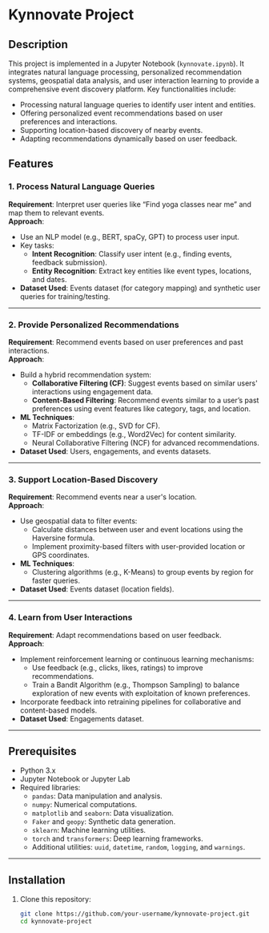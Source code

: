 # Kynnovate Project

## Description
This project is implemented in a Jupyter Notebook (`kynnovate.ipynb`). It integrates natural language processing, personalized recommendation systems, geospatial data analysis, and user interaction learning to provide a comprehensive event discovery platform. Key functionalities include:
- Processing natural language queries to identify user intent and entities.
- Offering personalized event recommendations based on user preferences and interactions.
- Supporting location-based discovery of nearby events.
- Adapting recommendations dynamically based on user feedback.

## Features
### 1. Process Natural Language Queries
**Requirement**: Interpret user queries like “Find yoga classes near me” and map them to relevant events.  
**Approach**:
- Use an NLP model (e.g., BERT, spaCy, GPT) to process user input.
- Key tasks:
  - **Intent Recognition**: Classify user intent (e.g., finding events, feedback submission).
  - **Entity Recognition**: Extract key entities like event types, locations, and dates.
- **Dataset Used**: Events dataset (for category mapping) and synthetic user queries for training/testing.

---

### 2. Provide Personalized Recommendations
**Requirement**: Recommend events based on user preferences and past interactions.  
**Approach**:
- Build a hybrid recommendation system:
  - **Collaborative Filtering (CF)**: Suggest events based on similar users' interactions using engagement data.
  - **Content-Based Filtering**: Recommend events similar to a user’s past preferences using event features like category, tags, and location.
- **ML Techniques**:
  - Matrix Factorization (e.g., SVD for CF).
  - TF-IDF or embeddings (e.g., Word2Vec) for content similarity.
  - Neural Collaborative Filtering (NCF) for advanced recommendations.
- **Dataset Used**: Users, engagements, and events datasets.

---

### 3. Support Location-Based Discovery
**Requirement**: Recommend events near a user's location.  
**Approach**:
- Use geospatial data to filter events:
  - Calculate distances between user and event locations using the Haversine formula.
  - Implement proximity-based filters with user-provided location or GPS coordinates.
- **ML Techniques**:
  - Clustering algorithms (e.g., K-Means) to group events by region for faster queries.
- **Dataset Used**: Events dataset (location fields).

---

### 4. Learn from User Interactions
**Requirement**: Adapt recommendations based on user feedback.  
**Approach**:
- Implement reinforcement learning or continuous learning mechanisms:
  - Use feedback (e.g., clicks, likes, ratings) to improve recommendations.
  - Train a Bandit Algorithm (e.g., Thompson Sampling) to balance exploration of new events with exploitation of known preferences.
- Incorporate feedback into retraining pipelines for collaborative and content-based models.
- **Dataset Used**: Engagements dataset.

---

## Prerequisites
- Python 3.x
- Jupyter Notebook or Jupyter Lab
- Required libraries:
  - `pandas`: Data manipulation and analysis.
  - `numpy`: Numerical computations.
  - `matplotlib` and `seaborn`: Data visualization.
  - `Faker` and `geopy`: Synthetic data generation.
  - `sklearn`: Machine learning utilities.
  - `torch` and `transformers`: Deep learning frameworks.
  - Additional utilities: `uuid`, `datetime`, `random`, `logging`, and `warnings`.

---

## Installation
1. Clone this repository:
   ```bash
   git clone https://github.com/your-username/kynnovate-project.git
   cd kynnovate-project
